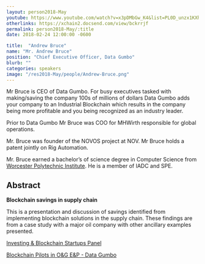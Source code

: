 ```yaml
---
layout: person2018-May
youtube: https://www.youtube.com/watch?v=x3pDMbGw_K4&list=PL0D_unzx1KXhvrIzPl1j0mrihgq44nGOh&index=11&t=4s
otherlinks: https://xchain2.docsend.com/view/bckrrjf
permalink: person2018-May/:title
date: 2018-02-24 12:00:00 -0600

title:  "Andrew Bruce"
name: "Mr. Andrew Bruce"
position: "Chief Executive Officer, Data Gumbo"
blurb: ""
categories: speakers
image: "/res2018-May/people/Andrew-Bruce.png"
---
```

Mr Bruce is CEO of Data Gumbo. For busy executives tasked with making/saving the company 100s of millions of dollars Data Gumbo adds your company to an Industrial Blockchain which results in the company being more profitable and you being recognized as an industry leader.

Prior to Data Gumbo Mr Bruce was COO for MHWirth responsible for global operations.

Mr. Bruce was founder of the NOVOS project at NOV. Mr Bruce holds a patent jointly on Rig Automation.

Mr. Bruce earned a bachelor’s of science degree in Computer Science from [Worcester Polytechnic Institute](https://www.wpi.edu/). He is a member of IADC and SPE.

## Abstract

**Blockchain savings in supply chain**

This is a presentation and discussion of savings identified from implementing blockchain solutions in the supply chain. These findings are from a case study with a major oil company with other ancillary examples presented.

<a href="https://www.youtube.com/watch?v=k1rqEup29yY&list=PL0D_unzx1KXhvrIzPl1j0mrihgq44nGOh&index=14&t=16s">Investing & Blockchain Startups Panel

<a href="https://www.youtube.com/watch?v=x3pDMbGw_K4&list=PL0D_unzx1KXhvrIzPl1j0mrihgq44nGOh&index=11&t=4s">Blockchain Pilots in O&G E&P - Data Gumbo
